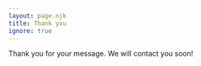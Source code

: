 ```yaml
---
layout: page.njk
title: Thank you
ignore: true
---
```


Thank you for your message. We will contact you soon!
